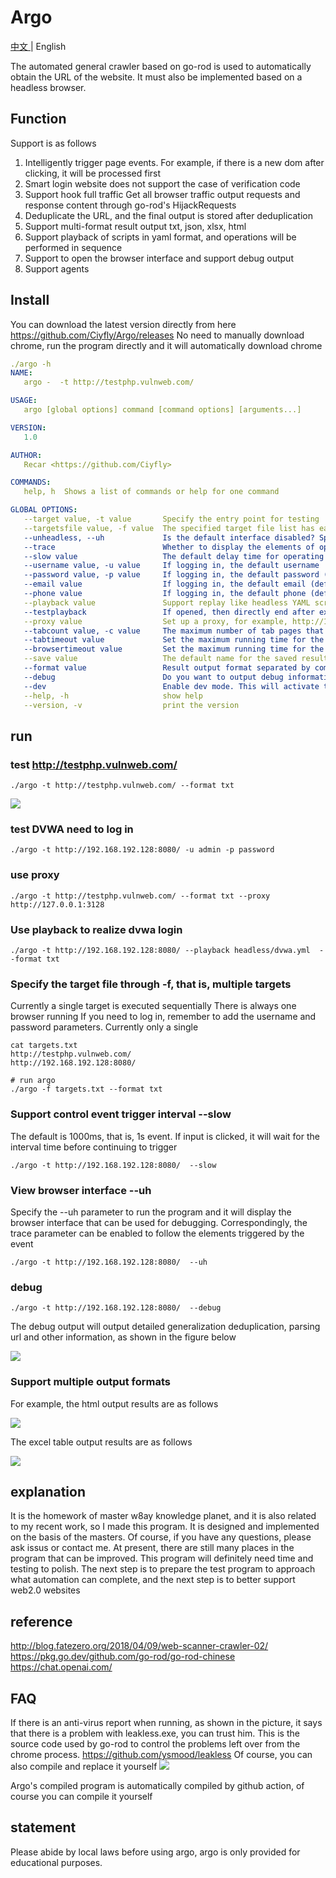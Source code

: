 # Argo

[中文 ](./README.md) | English 

The automated general crawler based on go-rod is used to automatically obtain the URL of the website. It must also be implemented based on a headless browser.

## Function
Support is as follows
1. Intelligently trigger page events. For example, if there is a new dom after clicking, it will be processed first
2. Smart login website does not support the case of verification code
3. Support hook full traffic Get all browser traffic output requests and response content through go-rod's HijackRequests
4. Deduplicate the URL, and the final output is stored after deduplication
5. Support multi-format result output txt, json, xlsx, html
6. Support playback of scripts in yaml format, and operations will be performed in sequence
7. Support to open the browser interface and support debug output
8. Support agents


## Install

You can download the latest version directly from here https://github.com/Ciyfly/Argo/releases
No need to manually download chrome, run the program directly and it will automatically download chrome

```yaml
./argo -h
NAME:
   argo -  -t http://testphp.vulnweb.com/

USAGE:
   argo [global options] command [command options] [arguments...]

VERSION:
   1.0

AUTHOR:
   Recar <https://github.com/Ciyfly>

COMMANDS:
   help, h  Shows a list of commands or help for one command

GLOBAL OPTIONS:
   --target value, -t value       Specify the entry point for testing
   --targetsfile value, -f value  The specified target file list has each target separated by a new line, just like other tools we have used in the past
   --unheadless, --uh             Is the default interface disabled? Specify 'uh' to enable the interface (default: false)
   --trace                        Whether to display the elements of operation after opening the interface (default: false)
   --slow value                   The default delay time for operating after enabling  (default: 1000)
   --username value, -u value     If logging in, the default username  (default: "argo")
   --password value, -p value     If logging in, the default password (default: "argo123")
   --email value                  If logging in, the default email (default: "argo@recar.com")
   --phone value                  If logging in, the default phone (default: "18888888888")
   --playback value               Support replay like headless YAML scripts
   --testplayback                 If opened, then directly end after executing the specified playback script (default: false)
   --proxy value                  Set up a proxy, for example, http://127.0.0.1:3128
   --tabcount value, -c value     The maximum number of tab pages that can be opened (default: 10)
   --tabtimeout value             Set the maximum running time for the tab, and close the tab if it exceeds the limit. The unit is in seconds (default: 30)
   --browsertimeout value         Set the maximum running time for the browser, and close the browser if it exceeds the limit. The unit is in seconds (default: 18000)
   --save value                   The default name for the saved result is 'target' without a file extension. For example, to save as 'test', use the command '--save test'
   --format value                 Result output format separated by commas, multiple formats can be output at one time, and the supported formats include txt, json, xlsx, and html (default: "txt,json")
   --debug                        Do you want to output debug information? (default: false)
   --dev                          Enable dev mode. This will activate the browser interface mode and stop after accessing the page for development and debugging purposes (default: false)
   --help, -h                     show help
   --version, -v                  print the version
```

## run

### test http://testphp.vulnweb.com/

```shell
./argo -t http://testphp.vulnweb.com/ --format txt 
```

![](imgs/demo.gif)

### test DVWA need to log in

```shell
./argo -t http://192.168.192.128:8080/ -u admin -p password
```

### use proxy

```shell
./argo -t http://testphp.vulnweb.com/ --format txt --proxy http://127.0.0.1:3128
```


### Use playback to realize dvwa login

```shell
./argo -t http://192.168.192.128:8080/ --playback headless/dvwa.yml  --format txt
```


### Specify the target file through -f, that is, multiple targets

Currently a single target is executed sequentially There is always one browser running
If you need to log in, remember to add the username and password parameters. Currently only a single

```shell
cat targets.txt
http://testphp.vulnweb.com/
http://192.168.192.128:8080/

# run argo
./argo -f targets.txt --format txt
```


### Support control event trigger interval --slow
The default is 1000ms, that is, 1s event. If input is clicked, it will wait for the interval time before continuing to trigger

```shell
./argo -t http://192.168.192.128:8080/  --slow 
```

### View browser interface --uh

Specify the --uh parameter to run the program and it will display the browser interface that can be used for debugging. Correspondingly, the trace parameter can be enabled to follow the elements triggered by the event

```shell
./argo -t http://192.168.192.128:8080/  --uh
```

### debug 

```shell
./argo -t http://192.168.192.128:8080/  --debug
```

The debug output will output detailed generalization deduplication, parsing url and other information, as shown in the figure below

![](imgs/debug.jpg)


### Support multiple output formats
For example, the html output results are as follows

![](imgs/result_html.jpg)

The excel table output results are as follows

![](imgs/result_excel.jpg)




## explanation

It is the homework of master w8ay knowledge planet, and it is also related to my recent work, so I made this program. It is designed and implemented on the basis of the masters. Of course, if you have any questions, please ask issus or contact me.
At present, there are still many places in the program that can be improved. This program will definitely need time and testing to polish. The next step is to prepare the test program to approach what automation can complete, and the next step is to better support web2.0 websites


## reference

http://blog.fatezero.org/2018/04/09/web-scanner-crawler-02/  
https://pkg.go.dev/github.com/go-rod/go-rod-chinese  
https://chat.openai.com/  

## FAQ 

If there is an anti-virus report when running, as shown in the picture, it says that there is a problem with leakless.exe, you can trust him. This is the source code used by go-rod to control the problems left over from the chrome process. https://github.com/ysmood/leakless Of course, you can also compile and replace it yourself
![](imgs/leakless.png)

Argo's compiled program is automatically compiled by github action, of course you can compile it yourself

## statement

Please abide by local laws before using argo, argo is only provided for educational purposes.
